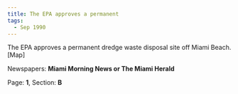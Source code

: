 ```yaml
---  
title: The EPA approves a permanent  
tags:  
  - Sep 1990  
---  
```

  
The EPA approves a permanent dredge waste disposal site off Miami Beach. [Map]  
  
Newspapers: **Miami Morning News or The Miami Herald**  
  
Page: **1**, Section: **B** 
